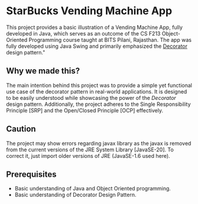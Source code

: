 # StarBucks Vending Machine App

This project provides a basic illustration of a Vending Machine App, fully developed in Java, which serves as an outcome of the CS F213 Object-Oriented Programming course taught at BITS Pilani, Rajasthan. The app was fully developed using Java Swing and primarily emphasized the [Decorator](https://www.geeksforgeeks.org/decorator-design-pattern-in-java-with-example/) design pattern."

## Why we made this?

The main intention behind this project was to provide a simple yet functional use case of the decorator pattern in real-world applications. It is designed to be easily understood while showcasing the power of the <em>Decorator</em> design pattern. Additionally, the project adheres to the Single Responsibility Principle [SRP] and the Open/Closed Principle [OCP] effectively.

## Caution

The project may show errors regarding javax library as the javax is removed from the current versions of the JRE System Library [JavaSE-20]. To correct it, just import older versions of JRE (JavaSE-1.6 used here).

## Prerequisites

- Basic understanding of Java and Object Oriented programming.
- Basic understanding of Decorator Design Pattern.